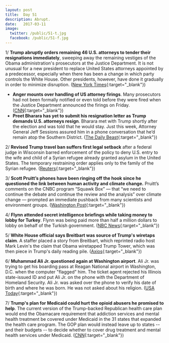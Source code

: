```yaml
---
layout: post
title:  Day 51
description: Abrupt.
date:   2017-03-11
image:
  twitter: /public/51-t.jpg
  facebook: /public/51-f.jpg
---
```


1/ **Trump abruptly orders remaining 46 U.S. attorneys to tender their resignations immediately**, sweeping away the remaining vestiges of the Obama administration's prosecutors at the Justice Department. It is not unusual for a new president to replace United States attorneys appointed by a predecessor, especially when there has been a change in which party controls the White House. Other presidents, however, have done it gradually in order to minimize disruption. ([New York Times](https://www.nytimes.com/2017/03/10/us/politics/us-attorney-justice-department-trump.html){:target="_blank"})

* **Anger mounts over handling of US attorney firings**. Many prosecutors had not been formally notified or even told before they were fired when the Justice Department announced the firings on Friday. ([CNN](http://edition.cnn.com/2017/03/10/politics/us-attorneys-resignation/){:target="_blank"})
* **Preet Bharara has yet to submit his resignation letter as Trump demands U.S. attorneys resign**. Bharara met with Trump shortly after the election and was told that he would stay. Just this week, Attorney General Jeff Sessions assured him in a phone conversation that he’d remain atop the Southern District. ([The Daily Beast](http://www.thedailybeast.com/articles/2017/03/10/despite-trump-bharara-won-t-resign-yet.html){:target="_blank"})

2/ **Revised Trump travel ban suffers first legal setback** after a federal judge in Wisconsin barred enforcement of the policy to deny U.S. entry to the wife and child of a Syrian refugee already granted asylum in the United States. The temporary restraining order applies only to the family of the Syrian refugee. ([Reuters](http://www.reuters.com/article/us-usa-immigration-court-idUSKBN16I02F){:target="_blank"})

3/ **Scott Pruitt’s phones have been ringing off the hook since he questioned the link between human activity and climate change.** Pruitt’s comments on the CNBC program “Squawk Box” — that “we need to continue the debate and continue the review and the analysis” over climate change — prompted an immediate pushback from many scientists and environment groups. ([Washington Post](https://www.washingtonpost.com/news/energy-environment/wp/2017/03/10/epa-administrator-scott-pruitt-call-your-office/){:target="_blank"})

4/ **Flynn attended secret intelligence briefings while taking money to lobby for Turkey**. Flynn was being paid more than half a million dollars to lobby on behalf of the Turkish government. ([NBC News](http://www.nbcnews.com/news/us-news/flynn-attended-intel-briefings-while-taking-money-lobby-turkey-n732041?cid=public-rss_20170310){:target="_blank"})

5/ **White House official says Breitbart was source of Trump's wiretaps claim**. A staffer placed a story from Breitbart, which reprinted radio host Mark Levin's the claim that Obama wiretapped Trump Tower, which was then piece in Trump's daily reading pile. ([Axios](https://www.axios.com/white-house-confirms-source-of-trumps-wiretaps-claim-breitbart-2309643446.html){:target="_blank"})

6/ **Muhammad Ali Jr. questioned again at Washington airport**. Ali Jr. was trying to get his boarding pass at Reagan National airport in Washington, D.C. when the computer "flagged" him. The ticket agent rejected his Illinois state-issued ID and put Ali Jr. on the phone with the Department of Homeland Security. Ali Jr. was asked over the phone to verify his date of birth and where he was born. He was not asked about his religion. ([USA Today](http://www.usatoday.com/story/news/nation-now/2017/03/10/muhammad-ali-jr-detained-again-airport-after-testimony/99031590/){:target="_blank"})

7/ **Trump's plan for Medicaid could hurt the opioid abusers he promised to help**. The current version of the Trump-backed Republican health care plan would end the Obamacare requirement that addiction services and mental health treatment be covered under Medicaid in the 31 states that expanded the health care program. The GOP plan would instead leave up to states -- and their budgets -- to decide whether to cover drug treatment and mental health services under Medicaid. ([CNN](http://edition.cnn.com/2017/03/11/politics/donald-trump-medicaid-cuts-opioids/index.html){:target="_blank"})